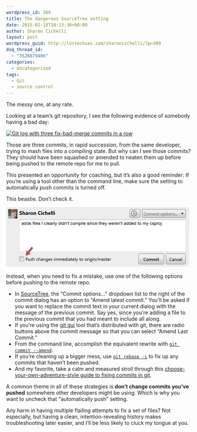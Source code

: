 ```yaml
---
wordpress_id: 389
title: The dangerous SourceTree setting
date: 2015-02-18T10:13:30+00:00
author: Sharon Cichelli
layout: post
wordpress_guid: http://lostechies.com/sharoncichelli/?p=389
dsq_thread_id:
  - "3526879406"
categories:
  - Uncategorized
tags:
  - Git
  - source control
---
```

The messy one, at any rate.

Looking at a team&#8217;s git repository, I see the following evidence of somebody having a bad day:
  
[<img src="/content/sharoncichelli/uploads/2015/02/bad-commits.png" alt="Git log with three fix-bad-merge commits in a row" title="flailing git commits" class="alignnone size-full wp-image-390" width="300" srcset="/content/sharoncichelli/uploads/2015/02/bad-commits.png 517w, /content/sharoncichelli/uploads/2015/02/bad-commits-300x74.png 300w" sizes="(max-width: 517px) 100vw, 517px" />](/content/sharoncichelli/uploads/2015/02/bad-commits.png)

Those are three commits, in rapid succession, from the same developer, trying to mash files into a compiling state. But why can _I_ see those commits? They should have been squashed or amended to neaten them up before being pushed to the remote repo for me to pull.

This presented an opportunity for coaching, but it&#8217;s also a good reminder: If you&#8217;re using a tool other than the command line, make sure the setting to automatically push commits is turned off. 

This beastie. Don&#8217;t check it.
  
[<img src="/content/sharoncichelli/uploads/2015/02/naughty-setting.png" alt="SourceTree commit dialog offers a checkbox to push automatically; uncheck it." title="turn off automatic push" class="alignnone size-full wp-image-391" width="500" />](/content/sharoncichelli/uploads/2015/02/naughty-setting.png)

Instead, when you need to fix a mistake, use one of the following options before pushing to the remote repo.

  * In [SourceTree](http://www.sourcetreeapp.com), the &#8220;Commit options&#8230;&#8221; dropdown list to the right of the commit dialog has an option to &#8220;Amend latest commit.&#8221; You&#8217;ll be asked if you want to replace the commit text in your current dialog with the message of the previous commit. Say yes, since you&#8217;re adding a file to the previous commit that you had meant to include all along.
  * If you&#8217;re using the [git gui](http://git-scm.com/docs/git-gui) tool that&#8217;s distributed with git, there are radio buttons above the commit message so that you can select &#8220;Amend Last Commit.&#8221;
  * From the command line, accomplish the equivalent rewrite with [`git commit --amend`](http://git-scm.com/docs/git-commit).
  * If you&#8217;re cleaning up a bigger mess, use [`git rebase -i`](http://git-scm.com/docs/git-rebase) to fix up any commits that haven&#8217;t been pushed.
  * And my favorite, take a calm and measured stroll through this [choose-your-own-adventure-style guide to fixing commits in git](https://sethrobertson.github.io/GitFixUm/fixup.html).

A common theme in all of these strategies is **don&#8217;t change commits you&#8217;ve pushed** somewhere other developers might be using. Which is why you want to uncheck that &#8220;automatically push&#8221; setting.

Any harm in having multiple flailing attempts to fix a set of files? Not especially, but having a clean, intention-revealing history makes troubleshooting later easier, and I&#8217;ll be less likely to cluck my tongue at you.
